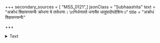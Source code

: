 +++
secondary_sources = [ "MSS_0121",]
jsonClass = "Subhaashita"
text = "अक्रोधं शिक्षयन्त्यन्यैः क्रोधना ये तपोधनाः।  \nनिर्धनास्ते धनायैव धातुवादोपदेशिनः॥"
title = "अक्रोधं शिक्षयन्त्यन्यैः"

+++

<details><summary>Text</summary>

अक्रोधं शिक्षयन्त्यन्यैः क्रोधना ये तपोधनाः।  
निर्धनास्ते धनायैव धातुवादोपदेशिनः॥
</details>
